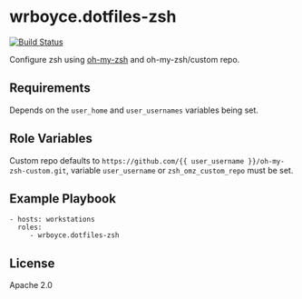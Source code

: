 wrboyce.dotfiles-zsh
====================

[![Build Status](https://travis-ci.org/wrboyce/ansible-dotfiles-zsh.svg)](https://travis-ci.org/wrboyce/ansible-dotfiles-zsh)

Configure zsh using [oh-my-zsh](https://github.com/robbyrussell/oh-my-zsh) and oh-my-zsh/custom repo.

Requirements
------------

Depends on the `user_home` and `user_usernames` variables being set.

Role Variables
--------------

Custom repo defaults to `https://github.com/{{ user_username }}/oh-my-zsh-custom.git`, variable `user_username` or
`zsh_omz_custom_repo` must be set.

Example Playbook
----------------

    - hosts: workstations
      roles:
         - wrboyce.dotfiles-zsh

License
-------

Apache 2.0

